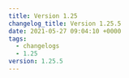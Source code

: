 ```yaml
---
title: Version 1.25
changelog_title: Version 1.25.5
date: 2021-05-27 09:04:10 +0000
tags:
  - changelogs
  - 1.25
version: 1.25.5
---
```


<script src="https://gist.github.com/spinnaker-release/83c1a4069029bfd79d11ad8e8bf1d326.js?file=1.25.5.md"></script>
<script src="https://gist.github.com/spinnaker-release/83c1a4069029bfd79d11ad8e8bf1d326.js?file=1.25.4.md"></script>
<script src="https://gist.github.com/spinnaker-release/83c1a4069029bfd79d11ad8e8bf1d326.js?file=1.25.3.md"></script>
<script src="https://gist.github.com/spinnaker-release/83c1a4069029bfd79d11ad8e8bf1d326.js?file=1.25.2.md"></script>
<script src="https://gist.github.com/spinnaker-release/83c1a4069029bfd79d11ad8e8bf1d326.js?file=1.25.1.md"></script>
<script src="https://gist.github.com/spinnaker-release/83c1a4069029bfd79d11ad8e8bf1d326.js?file=1.25.0.md"></script>

